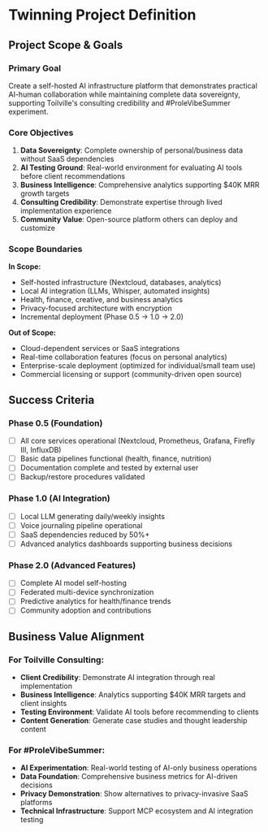 # Twinning Project Definition

## Project Scope & Goals

### Primary Goal
Create a self-hosted AI infrastructure platform that demonstrates practical AI-human collaboration while maintaining complete data sovereignty, supporting Toilville's consulting credibility and #ProleVibeSummer experiment.

### Core Objectives
1. **Data Sovereignty**: Complete ownership of personal/business data without SaaS dependencies
2. **AI Testing Ground**: Real-world environment for evaluating AI tools before client recommendations  
3. **Business Intelligence**: Comprehensive analytics supporting $40K MRR growth targets
4. **Consulting Credibility**: Demonstrate expertise through lived implementation experience
5. **Community Value**: Open-source platform others can deploy and customize

### Scope Boundaries
**In Scope:**
- Self-hosted infrastructure (Nextcloud, databases, analytics)
- Local AI integration (LLMs, Whisper, automated insights)
- Health, finance, creative, and business analytics
- Privacy-focused architecture with encryption
- Incremental deployment (Phase 0.5 → 1.0 → 2.0)

**Out of Scope:**
- Cloud-dependent services or SaaS integrations
- Real-time collaboration features (focus on personal analytics)
- Enterprise-scale deployment (optimized for individual/small team use)
- Commercial licensing or support (community-driven open source)

## Success Criteria

### Phase 0.5 (Foundation)
- [ ] All core services operational (Nextcloud, Prometheus, Grafana, Firefly III, InfluxDB)
- [ ] Basic data pipelines functional (health, finance, nutrition)
- [ ] Documentation complete and tested by external user
- [ ] Backup/restore procedures validated

### Phase 1.0 (AI Integration)  
- [ ] Local LLM generating daily/weekly insights
- [ ] Voice journaling pipeline operational
- [ ] SaaS dependencies reduced by 50%+ 
- [ ] Advanced analytics dashboards supporting business decisions

### Phase 2.0 (Advanced Features)
- [ ] Complete AI model self-hosting
- [ ] Federated multi-device synchronization
- [ ] Predictive analytics for health/finance trends
- [ ] Community adoption and contributions

## Business Value Alignment

### For Toilville Consulting:
- **Client Credibility**: Demonstrate AI integration through real implementation
- **Business Intelligence**: Analytics supporting $40K MRR targets and client insights
- **Testing Environment**: Validate AI tools before recommending to clients
- **Content Generation**: Generate case studies and thought leadership content

### For #ProleVibeSummer:
- **AI Experimentation**: Real-world testing of AI-only business operations
- **Data Foundation**: Comprehensive business metrics for AI-driven decisions
- **Privacy Demonstration**: Show alternatives to privacy-invasive SaaS platforms
- **Technical Infrastructure**: Support MCP ecosystem and AI integration testing